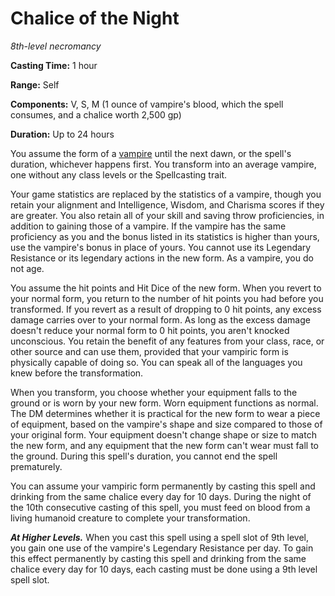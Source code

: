 # Chalice of the Night
*8th-level necromancy*

**Casting Time:** 1 hour

**Range:** Self

**Components:** V, S, M (1 ounce of vampire's blood, which the spell consumes, and a chalice worth 2,500 gp)

**Duration:** Up to 24 hours

You assume the form of a [vampire](/Creatures/Vampire.md) until the next dawn, or the spell's duration, whichever happens first. You transform into an average vampire, one without any class levels or the Spellcasting trait.

Your game statistics are replaced by the statistics of a vampire, though you retain your alignment and Intelligence, Wisdom, and Charisma scores if they are greater. You also retain all of your skill and saving throw proficiencies, in addition to gaining those of a vampire. If the vampire has the same proficiency as you and the bonus listed in its statistics is higher than yours, use the vampire's bonus in place of yours. You cannot use its Legendary Resistance or its legendary actions in the new form. As a vampire, you do not age.

You assume the hit points and Hit Dice of the new form. When you revert to your normal form, you return to the number of hit points you had before you transformed. If you revert as a result of dropping to 0 hit points, any excess damage carries over to your normal form. As long as the excess damage doesn't reduce your normal form to 0 hit points, you aren't knocked unconscious. You retain the benefit of any features from your class, race, or other source and can use them, provided that your vampiric form is physically capable of doing so. You can speak all of the languages you knew before the transformation.

When you transform, you choose whether your equipment falls to the ground or is worn by your new form. Worn equipment functions as normal. The DM determines whether it is practical for the new form to wear a piece of equipment, based on the vampire's shape and size compared to those of your original form. Your equipment doesn't change shape or size to match the new form, and any equipment that the new form can't wear must fall to the ground. During this spell's duration, you cannot end the spell prematurely.

You can assume your vampiric form permanently by casting this spell and drinking from the same chalice every day for 10 days. During the night of the 10th consecutive casting of this spell, you must feed on blood from a living humanoid creature to complete your  transformation.

***At Higher Levels.*** When you cast this spell using a spell slot of 9th level, you gain one use of the vampire's Legendary Resistance per day. To gain this effect permanently by casting this spell and drinking from the same chalice every day for 10 days, each casting must be done using a 9th level spell slot.
